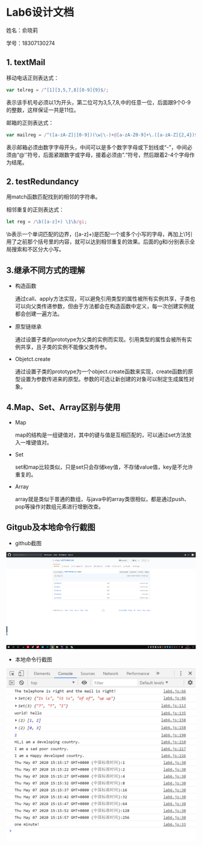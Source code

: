 # Lab6设计文档

姓名：俞晓莉

学号：18307130274



## 1. textMail

移动电话正则表达式：

```js
var telreg = /^[1][3,5,7,8][0-9]{9}$/;
```

表示该手机号必须以1为开头，第二位可为3,5,7,8,中的任意一位，后面跟9个0-9的整数，这样保证一共是11位。

邮箱的正则表达式：

```js
var mailreg = /^([a-zA-Z]|[0-9])(\w|\-)+@[a-zA-Z0-9]+\.([a-zA-Z]{2,4})$/;
```

表示邮箱必须由数字字母开头，中间可以是多个数字字母或下划线或“-”，中间必须由“@''符号，后面紧跟数字或字母，接着必须由”.“符号，然后跟着2-4个字母作为结尾。



## 2. testRedundancy

用match函数匹配找到的相邻的字符串。

相邻重复的正则表达式：

```js
let reg = /\b([a-z]+) \1\b/gi;
```

\b表示一个单词匹配的边界，([a-z]+)是匹配一个或多个小写的字母，再加上\1引用了之前那个括号里的内容，就可以达到相邻重复的效果。后面的g和i分别表示全局搜索和不区分大小写。



## 3.继承不同方式的理解

* 构造函数

  通过call、apply方法实现，可以避免引用类型的属性被所有实例共享，子类也可以向父类传递参数，但由于方法都会在构造函数中定义，每一次创建实例就都会创建一遍方法。

* 原型链继承

  通过设置子类的prototype为父类的实例而实现。引用类型的属性会被所有实例共享，且子类的实例不能像父类传参。

* Objetct.create

  通过设置子类的prototype为一个object.create函数来实现，create函数的原型设置为参数传进来的原型。参数的可选让新创建的对象可以制定生成属性对象。



## 4.Map、Set、Array区别与使用

* Map

  map的结构是一组键值对，其中的键与值是互相匹配的，可以通过set方法放入一堆键值对。

* Set

  set和map比较类似，只是set只会存储key值，不存储value值，key是不允许重复的。

* Array

  array就是类似于普通的数组，与java中的array类很相似，都是通过push、pop等操作对数组元素进行增删改查。

  

## Gitgub及本地命令行截图

* github截图

![github](github.png)

* 本地命令行截图

![test](test.png)




